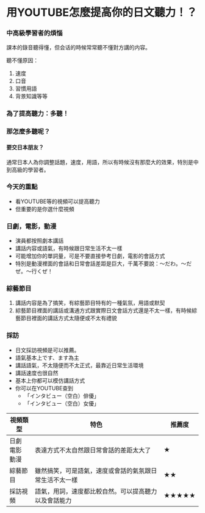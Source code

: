 用YOUTUBE怎麼提高你的日文聽力！？
===

### 中高級學習者的煩惱

課本的錄音聽得懂，但会话的時候常常聽不懂對方講的内容。

聽不懂原因：

1. 速度
2. 口音
3. 習慣用語
4. 背景知識等等

### 為了提高聽力：多聽！

### 那怎麼多聽呢？

#### 要交日本朋友？

通常日本人為你調整話題，速度，用語，所以有時候沒有那麼大的效果，特別是中到高級的學習者。

### 今天的重點

- 看YOUTUBE等的視頻可以提高聽力
- 但重要的是你選什麼視頻

### 日劇，電影，動漫

- 演員都按照劇本講話
- 講話内容或語氣，有時候跟日常生活不太一樣
- 可能增加你的單詞量，可是不要直接參考日劇，電影的會話方式
- 特別是動漫裡面的會話和日常會話差距是巨大，千萬不要說：～だわ。～だぜ。～行くぜ！

### 綜藝節目

1. 講話内容是為了搞笑，有綜藝節目特有的一種氣氛，用語或默契
2. 綜藝節目裡面的講話或溝通方式跟實際日文會話方式還是不太一樣，有時候綜藝節目裡面的講話方式太隨便或不太有禮貌

### 採訪

- 日文採訪視頻是可以推薦。
- 語氣基本上です、ます為主
- 講話語氣，不太隨便而不太正式，最靠近日常生活環境
- 講話速度也很自然
- 基本上你都可以模仿講話方式
- 你可以在YOUTUBE查到
    - 「インタビュー（空白）俳優」
    - 「インタビュー（空白）女優」

| 視頻類型               | 特色                                                   | 推薦度 |
| ---------------------- | ------------------------------------------------------ | ------ |
| 日劇<br/>電影<br/>動漫 | 表達方式不太自然跟日常會話的差距太大了                 | ★      |
| 綜藝節目               | 雖然搞笑，可是語氣，速度或會話的氣氛跟日常生活不太一樣 | ★★     |
| 採訪視頻               | 語氣，用詞，速度都比較自然。可以提高聽力以及會話能力   | ★★★★★  |